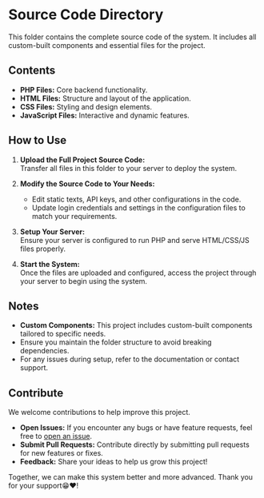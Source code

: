 # Source Code Directory

This folder contains the complete source code of the system. It includes all custom-built components and essential files for the project.

## Contents

- **PHP Files:** Core backend functionality.
- **HTML Files:** Structure and layout of the application.
- **CSS Files:** Styling and design elements.
- **JavaScript Files:** Interactive and dynamic features.

## How to Use

1. **Upload the Full Project Source Code:**  
   Transfer all files in this folder to your server to deploy the system.

2. **Modify the Source Code to Your Needs:**  
   - Edit static texts, API keys, and other configurations in the code.  
   - Update login credentials and settings in the configuration files to match your requirements.

3. **Setup Your Server:**  
   Ensure your server is configured to run PHP and serve HTML/CSS/JS files properly.

4. **Start the System:**  
   Once the files are uploaded and configured, access the project through your server to begin using the system.

## Notes

- **Custom Components:** This project includes custom-built components tailored to specific needs. 
- Ensure you maintain the folder structure to avoid breaking dependencies.
- For any issues during setup, refer to the documentation or contact support.


## Contribute

We welcome contributions to help improve this project. 

- **Open Issues:** If you encounter any bugs or have feature requests, feel free to [open an issue](https://github.com/gplms/gplms/issues).  
- **Submit Pull Requests:** Contribute directly by submitting pull requests for new features or fixes.  
- **Feedback:** Share your ideas to help us grow this project!

Together, we can make this system better and more advanced. Thank you for your support😁❤!
